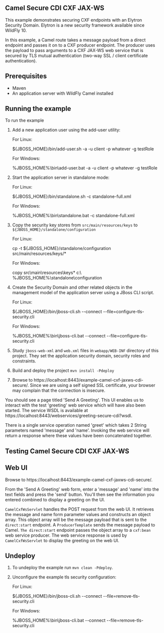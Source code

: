 Camel Secure CDI CXF JAX-WS
---------------------------

This example demonstrates securing CXF endpoints with an Elytron Security Domain. Elytron is a new security
framework available since WildFly 10.

In this example, a Camel route takes a message payload from a direct endpoint and passes it on to a CXF producer
endpoint. The producer uses the payload to pass arguments to a CXF JAX-WS web service that is secured by TLS mutual
authentication (two-way SSL / client certificate authentication).

Prerequisites
-------------

* Maven
* An application server with WildFly Camel installed

Running the example
-------------------

To run the example

1. Add a new application user using the add-user utility:

    For Linux:

    ${JBOSS_HOME}/bin/add-user.sh -a -u client -p whatever -g testRole

    For Windows:

    %JBOSS_HOME%\bin\add-user.bat -a -u client -p whatever -g testRole

2. Start the application server in standalone mode:

    For Linux:

    ${JBOSS_HOME}/bin/standalone.sh -c standalone-full.xml

    For Windows:

    %JBOSS_HOME%\bin\standalone.bat -c standalone-full.xml

3. Copy the security key stores from `src/main/resources/keys` to `${JBOSS_HOME}/standalone/configuration`

    For Linux:

    cp -t ${JBOSS_HOME}/standalone/configuration src/main/resources/keys/*

    For Windows:

    copy src\main\resources\keys\* c:\ %JBOSS_HOME%\standalone\configuration


4. Create the Security Domain and other related objects in the management model of the application server using a JBoss
CLI script.

    For Linux:

    ${JBOSS_HOME}/bin/jboss-cli.sh --connect --file=configure-tls-security.cli

    For Windows:

    %JBOSS_HOME%\bin\jboss-cli.bat --connect --file=configure-tls-security.cli

5. Study `jboss-web-xml` and `web.xml` files in `webapp/WEB-INF` directory of this project. They
set the application security domain, security roles and constraints.

6. Build and deploy the project `mvn install -Pdeploy`

7. Browse to https://localhost:8443/example-camel-cxf-jaxws-cdi-secure/. Since we are using a self signed SSL
certificate, your browser may complain that the connection is insecure.

You should see a page titled 'Send A Greeting'. This UI enables us to interact with the test 'greeting' web service
which will have also been started. The service WSDL is available at
https://localhost:8443/webservices/greeting-secure-cdi?wsdl.

There is a single service operation named 'greet' which takes 2 String parameters named 'message' and 'name'. Invoking
the web service will return a response where these values have been concatenated together.

Testing Camel Secure CDI CXF JAX-WS
-----------------------------------

Web UI
------

Browse to https://localhost:8443/example-camel-cxf-jaxws-cdi-secure/.

From the 'Send A Greeting' web form, enter a 'message' and 'name' into the text fields and press the 'send' button.
You'll then see the information you entered combined to display a greeting on the UI.

`CamelCxfWsServlet` handles the POST request from the web UI. It retrieves the message and name form parameter
values and constructs an object array. This object array will be the message payload that is sent to the
`direct:start` endpoint. A `ProducerTemplate` sends the message payload to Camel. `The direct:start`
endpoint passes the object array to a `cxf:bean` web service producer. The web service response is used by
`CamelCxfWsServlet` to display the greeting on the web UI.

## Undeploy

1. To undeploy the example run `mvn clean -Pdeploy`.

2. Unconfigure the example tls security configuration:

    For Linux:

    ${JBOSS_HOME}/bin/jboss-cli.sh --connect --file=remove-tls-security.cli

    For Windows:

    %JBOSS_HOME%\bin\jboss-cli.bat --connect --file=remove-tls-security.cli

